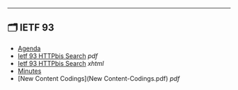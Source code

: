 

---

## 🗂️ IETF 93

- [Agenda](agenda.md) 
- [Ietf 93 HTTPbis Search](ietf-93-httpbis-search.pdf) _pdf_
- [Ietf 93 HTTPbis Search](ietf-93-httpbis-search.xhtml) _xhtml_
- [Minutes](minutes.md) 
- [New Content Codings](New Content-Codings.pdf) _pdf_